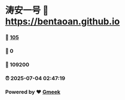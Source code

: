 # 涛安一号 :link: https://bentaoan.github.io 
### :page_facing_up: [105](https://bentaoan.github.io/tag.html) 
### :speech_balloon: 0 
### :hibiscus: 109200 
### :alarm_clock: 2025-07-04 02:47:19 
### Powered by :heart: [Gmeek](https://github.com/Meekdai/Gmeek)
